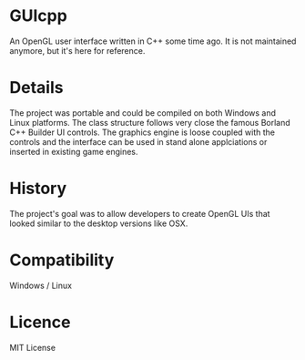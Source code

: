 # GUIcpp
An OpenGL user interface written in C++ some time ago. It is not maintained anymore, but it's here for reference.

# Details
The project was portable and could be compiled on both Windows and Linux platforms. The class structure follows very close the famous Borland C++ Builder UI controls. The graphics engine is loose coupled with the controls and the interface can be used in stand alone applciations or inserted in existing game engines.

# History
The project's goal was to allow developers to create OpenGL UIs that looked similar to the desktop versions like OSX.

# Compatibility
Windows / Linux

# Licence
MIT License
